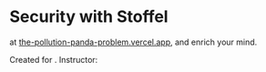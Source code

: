 # Security with Stoffel

at [the-pollution-panda-problem.vercel.app](https://the-pollution-panda-problem.vercel.app.vercel.app/), and enrich your mind.


Created for . Instructor: 

